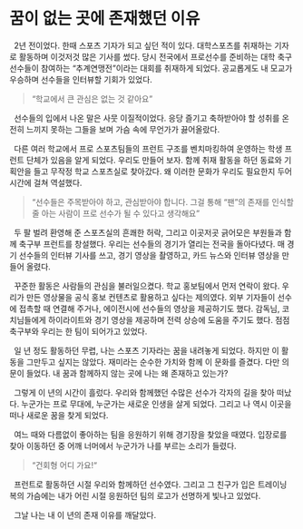 # 꿈이 없는 곳에 존재했던 이유


&nbsp; 2년 전이었다. 한때 스포츠 기자가 되고 싶던 적이 있다. 대학스포츠를 취재하는 기자로 활동하며 이것저것 많은 기사를 썼다. 당시 전국에서 프로선수를 준비하는 대학 축구선수들이 참여하는 “추계연맹전”이라는 대회를 취재하게 되었다. 공교롭게도 내 모교가 우승하며 선수들을 인터뷰할 기회가 있었다.

> “학교에서 큰 관심은 없는 것 같아요”

&nbsp; 선수들의 입에서 나온 말은 사뭇 이질적이었다. 응당 즐기고 축하받아야 할 성취를 온전히 느끼지 못하는 그들을 보며 가슴 속에 무언가가 끓어올랐다.

&nbsp; 다른 여러 학교에서 프로 스포츠팀들의 프런트 구조를 벤치마킹하여 운영하는 학생 프런트 단체가 있음을 알게 되었다. 우리도 만들어 보자. 함께 취재 활동을 하던 동료와 기획안을 들고 무작정 학교 스포츠실로 찾아갔다. 왜 이러한 문화가 우리도 필요한지 두어 시간에 걸쳐 역설했다.

> “선수들은 주목받아야 하고, 관심받아야 합니다. 그걸 통해 “팬”의 존재를 인식할 줄 아는 사람이 프로 선수가 될 수 있다고 생각해요”

&nbsp; 두 팔 벌려 환영해 준 스포츠실의 흔쾌한 허락, 그리고 이곳저곳 긁어모은 부원들과 함께 축구부 프런트를 창설했다. 우리는 선수들의 경기가 열리는 전국을 돌아다녔다. 매 경기 선수들의 인터뷰 기사를 쓰고, 경기 영상을 촬영하고, 카드 뉴스와 인터뷰 영상을 만들어 올렸다.

&nbsp; 꾸준한 활동은 사람들의 관심을 불러일으켰다. 학교 홍보팀에서 먼저 연락이 왔다. 우리가 만든 영상물을 공식 홍보 컨텐츠로 활용하고 싶다는 제의였다. 외부 기자들이 선수에 접촉할 때 연결해 주거나, 에이전시에 선수들의 영상을 제공하기도 했다. 감독님, 코치님들에게 하이라이트와 경기 영상을 제공하며 전력 상승에 도움을 주기도 했다. 점점 축구부와 우리는 한 팀이 되어가고 있었다.

&nbsp; 일 년 정도 활동하던 무렵, 나는 스포츠 기자라는 꿈을 내려놓게 되었다. 하지만 이 활동을 그만두고 싶지는 않았다. 재미라는 순수한 가치와 함께 이 문화를 즐겼다. 다만 의문이 들었다. 내 꿈과 함께하지 않는 곳에 나는 왜 존재하고 있는가?

&nbsp; 그렇게 이 년의 시간이 흘렀다. 우리와 함께했던 수많은 선수가 각자의 길을 찾아 떠났다. 누군가는 프로 무대에, 누군가는 새로운 인생을 살게 되었다. 그리고 나 역시 이곳을 떠나 새로운 꿈을 찾게 되었다.

&nbsp; 여느 때와 다름없이 좋아하는 팀을 응원하기 위해 경기장을 찾았을 때였다. 입장로를 찾아 이동하던 중 어깨 너머에서 누군가가 나를 부르는 소리가 들렸다.

> “건회형 어디 가요!“

&nbsp; 프런트로 활동하던 시절 우리와 함께하던 선수였다. 그리고 그 친구가 입은 트레이닝 복의 가슴에는 내가 어린 시절 응원하던 팀의 로고가 선명하게 빛나고 있었다.

&nbsp; 그날 나는 내 이 년의 존재 이유를 깨달았다.
